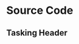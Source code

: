 # Source Code
## Tasking Header
<!--
\lstinputlisting[language=C++, caption=The tasking header]{code/tasking.h}
\clearpage
-->